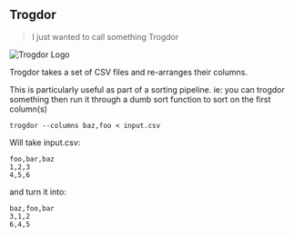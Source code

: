## Trogdor

> I just wanted to call something Trogdor

![Trogdor Logo](https://notbad.software/img/trogdor_logo.jpg "Hand drawn picture of a muscly dragon breathing fire")

Trogdor takes a set of CSV files and re-arranges their columns.

This is particularly useful as part of a sorting pipeline. ie: you can trogdor something then run it through a dumb sort function to sort on the first column(s)

```
trogdor --columns baz,foo < input.csv
```

Will take input.csv:

```
foo,bar,baz
1,2,3
4,5,6
```

and turn it into:

```
baz,foo,bar
3,1,2
6,4,5
```
